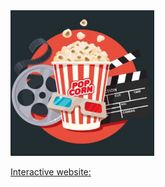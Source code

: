 <img src="https://github.com/rochita07/Movie-Data-Vizualization-and-Analysis/blob/main/Movie_Vizualization_project.JPG" width="230" >

[Interactive website:](https://city-search-engine-2020.shinyapps.io/Movies_Data_Visualization_and_Analysis/?_ga=2.75446546.161433864.1664747902-1171910013.1664747902)
